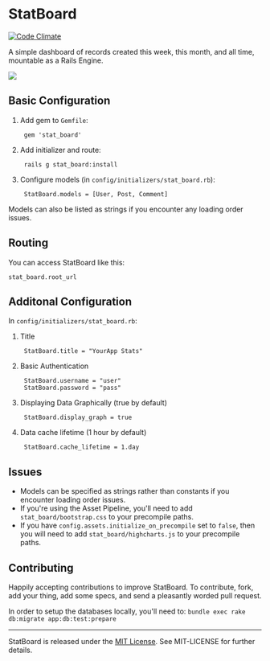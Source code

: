 StatBoard
=========

[![Code Climate](https://codeclimate.com/github/vigetlabs/stat_board.png)](https://codeclimate.com/github/vigetlabs/stat_board)

A simple dashboard of records created this week, this month, and all time, mountable as a Rails Engine.

<img src="https://raw.github.com/vigetlabs/stat_board/master/screenshot.png" />

## Basic Configuration

1. Add gem to `Gemfile`:

        gem 'stat_board'

2. Add initializer and route:

        rails g stat_board:install

3. Configure models (in `config/initializers/stat_board.rb`):

        StatBoard.models = [User, Post, Comment]

Models can also be listed as strings if you encounter any loading order issues.

## Routing

You can access StatBoard like this:

    stat_board.root_url

## Additonal Configuration

In `config/initializers/stat_board.rb`:

1. Title

        StatBoard.title = "YourApp Stats"

2. Basic Authentication

        StatBoard.username = "user"
        StatBoard.password = "pass"

3. Displaying Data Graphically (true by default)

        StatBoard.display_graph = true

4. Data cache lifetime (1 hour by default)

        StatBoard.cache_lifetime = 1.day

## Issues

  * Models can be specified as strings rather than constants
    if you encounter loading order issues.
  * If you're using the Asset Pipeline, you'll need to add
    `stat_board/bootstrap.css` to your precompile paths.
  * If you have `config.assets.initialize_on_precompile` set to `false`, then
    you will need to add `stat_board/highcharts.js` to your precompile paths.

## Contributing

Happily accepting contributions to improve StatBoard. To contribute, fork, add your thing, add some specs, and send a pleasantly worded pull request.

In order to setup the databases locally, you'll need to: `bundle exec rake db:migrate app:db:test:prepare`

* * *

StatBoard is released under the [MIT License][mit]. See MIT-LICENSE for further details.

[mit]: http://www.opensource.org/licenses/MIT
